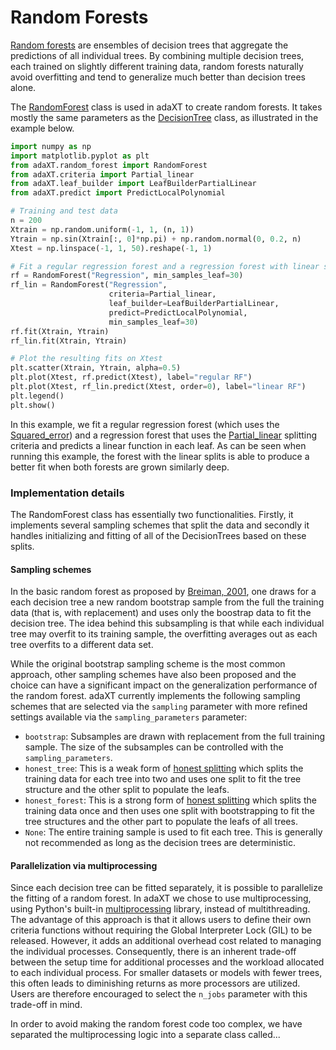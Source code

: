 # Random Forests

[Random forests](https://en.wikipedia.org/wiki/Random_forest) are ensembles of
decision trees that aggregate the predictions of all individual trees. By
combining multiple decision trees, each trained on slightly different training
data, random forests naturally avoid overfitting and tend to generalize much
better than decision trees alone.

The [RandomForest](../api_docs/RandomForest.md) class is used in adaXT to create
random forests. It takes mostly the same parameters as the
[DecisionTree](/docs/api_docs/DecisionTree.md) class, as illustrated in the
example below.

```python
import numpy as np
import matplotlib.pyplot as plt
from adaXT.random_forest import RandomForest
from adaXT.criteria import Partial_linear
from adaXT.leaf_builder import LeafBuilderPartialLinear
from adaXT.predict import PredictLocalPolynomial

# Training and test data
n = 200
Xtrain = np.random.uniform(-1, 1, (n, 1))
Ytrain = np.sin(Xtrain[:, 0]*np.pi) + np.random.normal(0, 0.2, n)
Xtest = np.linspace(-1, 1, 50).reshape(-1, 1)

# Fit a regular regression forest and a regression forest with linear splits
rf = RandomForest("Regression", min_samples_leaf=30)
rf_lin = RandomForest("Regression",
                      criteria=Partial_linear,
                      leaf_builder=LeafBuilderPartialLinear,
                      predict=PredictLocalPolynomial,
                      min_samples_leaf=30)
rf.fit(Xtrain, Ytrain)
rf_lin.fit(Xtrain, Ytrain)

# Plot the resulting fits on Xtest
plt.scatter(Xtrain, Ytrain, alpha=0.5)
plt.plot(Xtest, rf.predict(Xtest), label="regular RF")
plt.plot(Xtest, rf_lin.predict(Xtest, order=0), label="linear RF")
plt.legend()
plt.show()
```

In this example, we fit a regular regression forest (which uses the
[Squared_error](../api_docs/Criteria.md)) and a regression forest that uses the
[Partial_linear](../api_docs/Criteria.md) splitting criteria and predicts a
linear function in each leaf. As can be seen when running this example, the
forest with the linear splits is able to produce a better fit when both forests
are grown similarly deep.

### Implementation details

The RandomForest class has essentially two functionalities. Firstly, it
implements several sampling schemes that split the data and secondly it handles
initializing and fitting of all of the DecisionTrees based on these splits.

#### Sampling schemes

In the basic random forest as proposed by
[Breiman, 2001](https://doi.org/10.1023/A:1010933404324), one draws for a each
decision tree a new random bootstrap sample from the full the training data
(that is, with replacement) and uses only the boostrap data to fit the decision
tree. The idea behind this subsampling is that while each individual tree may
overfit to its training sample, the overfitting averages out as each tree
overfits to a different data set.

While the original bootstrap sampling scheme is the most common approach, other
sampling schemes have also been proposed and the choice can have a significant
impact on the generalization performance of the random forest. adaXT currently
implements the following sampling schemes that are selected via the `sampling`
parameter with more refined settings available via the `sampling_parameters`
parameter:

- `bootstrap`: Subsamples are drawn with replacement from the full training
  sample. The size of the subsamples can be controlled with the
  `sampling_parameters`.
- `honest_tree`: This is a weak form of [honest splitting](honest_splitting.md)
  which splits the training data for each tree into two and uses one split to
  fit the tree structure and the other split to populate the leafs.
- `honest_forest`: This is a strong form of
  [honest splitting](honest_splitting.md) which splits the training data once
  and then uses one split with bootstrapping to fit the tree structures and the
  other part to populate the leafs of all trees.
- `None`: The entire training sample is used to fit each tree. This is generally
  not recommended as long as the decision trees are deterministic.

#### Parallelization via multiprocessing

Since each decision tree can be fitted separately, it is possible to parallelize
the fitting of a random forest. In adaXT we chose to use multiprocessing, using
Python's built-in
[multiprocessing](https://docs.python.org/3/library/multiprocessing.html)
library, instead of multithreading. The advantage of this approach is that it
allows users to define their own criteria functions without requiring the Global
Interpreter Lock (GIL) to be released. However, it adds an additional overhead
cost related to managing the individual processes. Consequently, there is an
inherent trade-off between the setup time for additional processes and the
workload allocated to each individual process. For smaller datasets or models
with fewer trees, this often leads to diminishing returns as more processors are
utilized. Users are therefore encouraged to select the `n_jobs` parameter with
this trade-off in mind.

In order to avoid making the random forest code too complex, we have separated
the multiprocessing logic into a separate class called...

<!--TODO: Add a few additional details and mention why certain functions are defined-->
<!--outside of the RandomForest class-->
